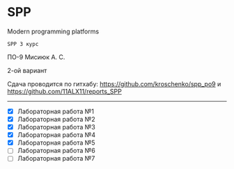 # SPP

Modern programming platforms

` SPP 3 курс `

ПО-9 Мисиюк А. С.

2-ой вариант

Сдача проводится по гитхабу: https://github.com/kroschenko/spp_po9 и https://github.com/11ALX11/reports_SPP

---

- [x] Лабораторная работа №1
- [x] Лабораторная работа №2
- [x] Лабораторная работа №3
- [x] Лабораторная работа №4
- [x] Лабораторная работа №5
- [ ] Лабораторная работа №6
- [ ] Лабораторная работа №7
